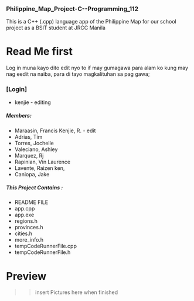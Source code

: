 ### Philippine_Map_Project-C--Programming_112
This is a C++ (.cpp) language app of the Philippine Map for our school project as a BSIT student at JRCC Manila

# Read Me first
Log in muna kayo dito edit nyo to if may gumagawa para alam ko kung may nag eedit na naiba, para di tayo magkalituhan sa pag gawa;

### [Login]
- kenjie - editing

##### Members:
- Maraasin, Francis Kenjie, R. - edit
- Adrias, Tim
- Torres, Jochelle
- Valeciano, Ashley
- Marquez, Rj
- Rapinian, Vin Laurence
- Lavente, Raizen ken,
- Caniopa, Jake

##### This Project Contains :
- README FILE
- app.cpp
- app.exe
- regions.h
- provinces.h
- cities.h
- more_info.h
- tempCodeRunnerFile.cpp
- tempCodeRunnerFile.h

# Preview
>>insert Pictures here when finished


